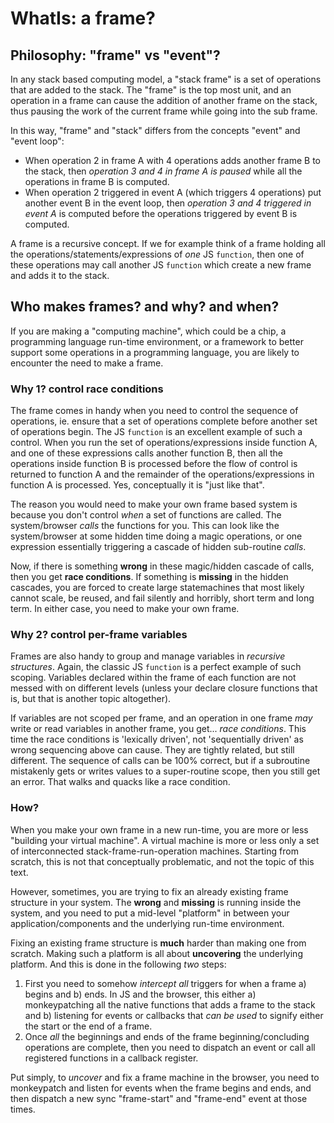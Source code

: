 # WhatIs: a frame?

## Philosophy: "frame" vs "event"?

In any stack based computing model, a "stack frame" is a set of operations that are added to the stack. The "frame" is the top most unit, and an operation in a frame can cause the addition of another frame on the stack, thus pausing the work of the current frame while going into the sub frame. 

In this way, "frame" and "stack" differs from the concepts "event" and "event loop":
 * When operation 2 in frame A with 4 operations adds another frame B to the stack, then *operation 3 and 4 in frame A is paused* while all the operations in frame B is computed.
 * When operation 2 triggered in event A (which triggers 4 operations) put another event B in the event loop, then *operation 3 and 4 triggered in event A* is computed before the operations triggered by event B is computed.

A frame is a recursive concept. If we for example think of a frame holding all the operations/statements/expressions of *one* JS `function`, then one of these operations may call another JS `function` which create a new frame and adds it to the stack.

## Who makes frames? and why? and when? 

If you are making a "computing machine", which could be a chip, a programming language run-time environment, or a framework to better support some operations in a programming language, you are likely to encounter the need to make a frame.

### Why 1? control race conditions

The frame comes in handy when you need to control the sequence of operations, ie. ensure that a set of operations complete before another set of operations begin. The JS `function` is an excellent example of such a control. When you run the set of operations/expressions inside function A, and one of these expressions calls another function B, then all the operations inside function B is processed before the flow of control is returned to function A and the remainder of the operations/expressions in function A is processed. Yes, conceptually it is "just like that".  

The reason you would need to make your own frame based system is because you don't control *when* a set of functions are called. The system/browser *calls* the functions for you. This can look like the system/browser at some hidden time doing a magic operations, or one expression essentially triggering a cascade of hidden sub-routine *calls*.   

Now, if there is something **wrong** in these magic/hidden cascade of calls, then you get **race conditions**. If something is **missing** in the hidden cascades, you are forced to create large statemachines that most likely cannot scale, be reused, and fail silently and horribly, short term and long term. In either case, you need to make your own frame.

### Why 2? control per-frame variables

Frames are also handy to group and manage variables in *recursive structures*. Again, the classic JS `function` is a perfect example of such scoping. Variables declared within the frame of each function are not messed with on different levels (unless your declare closure functions that is, but that is another topic altogether).

If variables are not scoped per frame, and an operation in one frame *may* write or read variables in another frame, you get... *race conditions*. This time the race conditions is 'lexically driven', not 'sequentially driven' as wrong sequencing above can cause. They are tightly related, but still different. The sequence of calls can be 100% correct, but if a subroutine mistakenly gets or writes values to a super-routine scope, then you still get an error. That walks and quacks like a race condition.

### How? 

When you make your own frame in a new run-time, you are more or less "building your virtual machine". A virtual machine is more or less only a set of interconnected stack-frame-run-operation machines. Starting from scratch, this is not that conceptually problematic, and not the topic of this text.

However, sometimes, you are trying to fix an already existing frame structure in your system. The **wrong** and **missing** is running inside the system, and you need to put a mid-level "platform" in between your application/components and the underlying run-time environment. 

Fixing an existing frame structure is **much** harder than making one from scratch. Making such a platform is all about **uncovering** the underlying platform. And this is done in the following *two* steps:
1. First you need to somehow *intercept all* triggers for when a frame a) begins and b) ends. In JS and the browser, this either a) monkeypatching all the native functions that adds a frame to the stack and b) listening for events or callbacks that *can be used* to signify either the start or the end of a frame.
2. Once *all* the beginnings and ends of the frame beginning/concluding operations are complete, then you need to dispatch an event or call all registered functions in a callback register.

Put simply, to *uncover* and fix a frame machine in the browser, you need to monkeypatch and listen for events when the frame begins and ends, and then dispatch a new sync "frame-start" and "frame-end" event at those times.  


